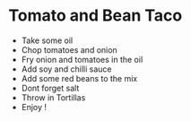 # Tomato and Bean Taco

* Take some oil
* Chop tomatoes and onion
* Fry onion and tomatoes in the oil
* Add soy and chilli sauce
* Add some red beans to the mix
* Dont forget salt
* Throw in Tortillas
* Enjoy !